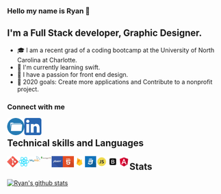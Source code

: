 ### Hello my name is Ryan :milky_way:

## I'm a Full Stack developer, Graphic Designer.
-  :mortar_board: I am a recent grad of a coding bootcamp at the University of North Carolina at Charlotte.
- :iphone: I'm currently learning swift. 
- :art: I have a passion for front end design. 
- :key: 2020 goals: Create more applications and Contribute to a nonprofit project.

### Connect with me

[<img align="left" width= "40" alt="linkedin" src="images/iconfinder_Folder_1891015.png"
/>][portfolio] 
[<img align="left" width= "40" alt="linkedin" src="images/iconfinder_1_Linkedin_unofficial_colored_svg_5296501.png"
/>][linkedin]

</br>

## Technical skills and Languages
<img  align="left" alt="linkedin"  width= "26" src="images/iconfinder_social_media_social_media_logo_git_2993773.png"/>
<img  align="left" alt="linkedin" width= "26" src="images/iconfinder_React.js_logo_1174949.png"/>
<img  align="left" alt="linkedin" width= "26" src="images/iconfinder_MySQL_1012821.png"/>
<img  align="left" alt="linkedin" width= "26" src="images/iconfinder_mongodb_1012822.png"/>
<img  align="left" alt="linkedin" width= "26" src="images/iconfinder_jquery_308442.png"/>
<img  align="left" alt="linkedin" width= "26" src="images/iconfinder_html_308440.png"/>
<img  align="left" alt="linkedin" width= "26" src="images/iconfinder_google_firebase_1175544.png"/>
<img  align="left" alt="linkedin" width= "26" src="images/iconfinder_css_308436.png"/>
<img  align="left" alt="linkedin" width= "26" src="images/iconfinder_code-programming-javascript-software-develop-command-language_652581.png"/>
<img  align="left" alt="linkedin" width= "26" src="images/iconfinder_Bootstrap_4923030.png"/>
<img  align="left" alt="linkedin" width= "26" src="images/iconfinder_angular_1145600.png"/>

## Stats
[![Ryan's github stats](https://github-readme-stats.vercel.app/api?username=Rtaylo16)](https://github.com/anuraghazra/github-readme-stats)











<br/>

[portfolio]: https://5f5ad51099477066ee704929--ryan-c-taylor-portfolio.netlify.app/
[linkedin]: https://www.linkedin.com/in/ryan-c-taylor211/

